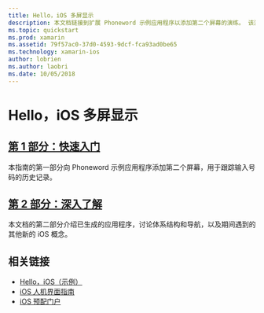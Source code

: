 ```yaml
---
title: Hello，iOS 多屏显示
description: 本文档链接到扩展 Phoneword 示例应用程序以添加第二个屏幕的演练。 该演练介绍了模型-视图-控制器设计模式、iOS 导航和其他核心 iOS 开发概念。
ms.topic: quickstart
ms.prod: xamarin
ms.assetid: 79f57ac0-37d0-4593-9dcf-fca93ad0be65
ms.technology: xamarin-ios
author: lobrien
ms.author: laobri
ms.date: 10/05/2018
---
```

# <a name="hello-ios-multiscreen"></a>Hello，iOS 多屏显示

## <a name="part-1-quickstartiosget-startedhello-ios-multiscreenhello-ios-multiscreen-quickstartmd"></a>[第 1 部分：快速入门](~/ios/get-started/hello-ios-multiscreen/hello-ios-multiscreen-quickstart.md)

本指南的第一部分向 Phoneword 示例应用程序添加第二个屏幕，用于跟踪输入号码的历史记录。

## <a name="part-2-deep-diveiosget-startedhello-ios-multiscreenhello-ios-multiscreen-deepdivemd"></a>[第 2 部分：深入了解](~/ios/get-started/hello-ios-multiscreen/hello-ios-multiscreen-deepdive.md)

本文档的第二部分介绍已生成的应用程序，讨论体系结构和导航，以及期间遇到的其他新的 iOS 概念。

## <a name="related-links"></a>相关链接

- [Hello，iOS（示例）](https://developer.xamarin.com/samples/monotouch/Hello_iOS/)
- [iOS 人机界面指南](https://developer.apple.com/library/ios/#documentation/UserExperience/Conceptual/MobileHIG/Introduction/Introduction.html)
- [iOS 预配门户](https://developer.apple.com/ios/manage/overview/index.action)
